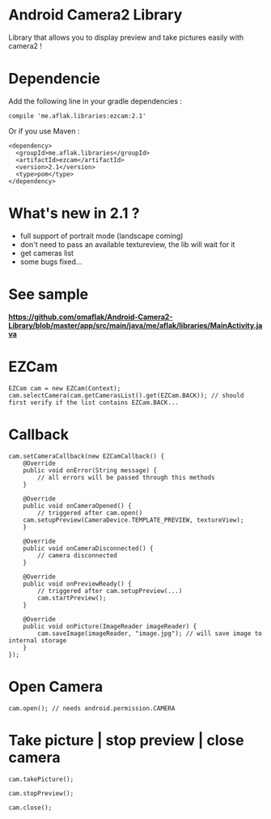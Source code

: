 # Android Camera2 Library
Library that allows you to display preview and take pictures easily with camera2 !

# Dependencie

Add the following line in your gradle dependencies :

	compile 'me.aflak.libraries:ezcam:2.1'

Or if you use Maven :

	<dependency>
	  <groupId>me.aflak.libraries</groupId>
	  <artifactId>ezcam</artifactId>
	  <version>2.1</version>
	  <type>pom</type>
	</dependency>

# What's new in 2.1 ?

- full support of portrait mode (landscape coming)
- don't need to pass an available textureview, the lib will wait for it
- get cameras list
- some bugs fixed...

# See sample

**https://github.com/omaflak/Android-Camera2-Library/blob/master/app/src/main/java/me/aflak/libraries/MainActivity.java**

# EZCam

    EZCam cam = new EZCam(Context);
    cam.selectCamera(cam.getCamerasList().get(EZCam.BACK)); // should first verify if the list contains EZCam.BACK...

# Callback

    cam.setCameraCallback(new EZCamCallback() {
        @Override
        public void onError(String message) {
            // all errors will be passed through this methods
        }

        @Override
        public void onCameraOpened() {
        	// triggered after cam.open()
		cam.setupPreview(CameraDevice.TEMPLATE_PREVIEW, textureView);
        }

        @Override
        public void onCameraDisconnected() {
        	// camera disconnected
        }

        @Override
        public void onPreviewReady() {
        	// triggered after cam.setupPreview(...)
        	cam.startPreview();
        }

        @Override
        public void onPicture(ImageReader imageReader) {
        	cam.saveImage(imageReader, "image.jpg"); // will save image to internal storage
        }
    });
	
# Open Camera

	cam.open(); // needs android.permission.CAMERA
	
# Take picture | stop preview | close camera 

	cam.takePicture();
	
	cam.stopPreview();

	cam.close();
